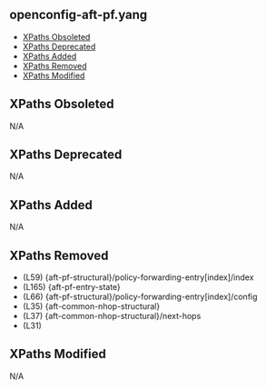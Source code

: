 ## openconfig-aft-pf.yang

- [XPaths Obsoleted](#xpaths-obsoleted)
- [XPaths Deprecated](#xpaths-deprecated)
- [XPaths Added](#xpaths-added)
- [XPaths Removed](#xpaths-removed)
- [XPaths Modified](#xpaths-modified)

## XPaths Obsoleted

N/A

## XPaths Deprecated

N/A

## XPaths Added

N/A

## XPaths Removed

- (L59)	{aft-pf-structural}/policy-forwarding-entry[index]/index
- (L165)	{aft-pf-entry-state}
- (L66)	{aft-pf-structural}/policy-forwarding-entry[index]/config
- (L35)	{aft-common-nhop-structural}
- (L37)	{aft-common-nhop-structural}/next-hops
- (L31)	

## XPaths Modified

N/A

